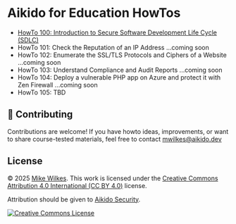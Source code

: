 # Aikido for Education HowTos

- [HowTo 100: Introduction to Secure Software Development Life Cycle (SDLC)](https://github.com/AikidoSec/education/blob/main/howtos/100_secure_sdlc_howto.md)
- HowTo 101: Check the Reputation of an IP Address ...coming soon
- HowTo 102: Enumerate the SSL/TLS Protocols and Ciphers of a Website ...coming soon
- HowTo 103: Understand Compliance and Audit Reports ...coming soon
- HowTo 104: Deploy a vulnerable PHP app on Azure and protect it with Zen Firewall ...coming soon
- HowTo 105: TBD

## 🤝 Contributing

Contributions are welcome! If you have howto ideas, improvements, or want to share course-tested materials, feel free to contact [mwilkes\@aikido.dev](mailto:mwilkes\@example.com?subject=education-repo)

## License

© 2025 [Mike Wilkes](https://www.linkedin.com/in/eclectiqus/). This work is licensed under the [Creative Commons Attribution 4.0 International (CC BY 4.0)](https://creativecommons.org/licenses/by/4.0/) license.

Attribution should be given to [Aikido Security](https://aikido.dev).

[![Creative Commons License](https://licensebuttons.net/l/by/4.0/88x31.png)](https://creativecommons.org/licenses/by/4.0/)
